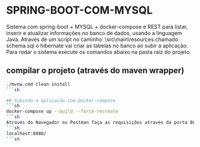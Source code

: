 # SPRING-BOOT-COM-MYSQL
Sistema com spring-boot + MYSQL + docker-compose e REST para listar, inserir e atualizar informações no banco de dados, usando a linguagem Java.
Através de um script no caminho: \src\main\resources chamado schema.sql o  hibernate vai criar as tabelas no banco ao subir a aplicação.
Para rodar o sistema execute os comandos abaixo na pasta raiz do projeto.

## compilar o projeto (através do maven wrapper)
```sh
./mvnw.cmd clean install
```sh

## Subindo a aplicação com Docker-compose
```sh
docker-compose up --build --force-recreate
```sh
Através do Navegador ou Postman faça as requisições através da porta 8080.
```sh
localhost:8080/
```sh
